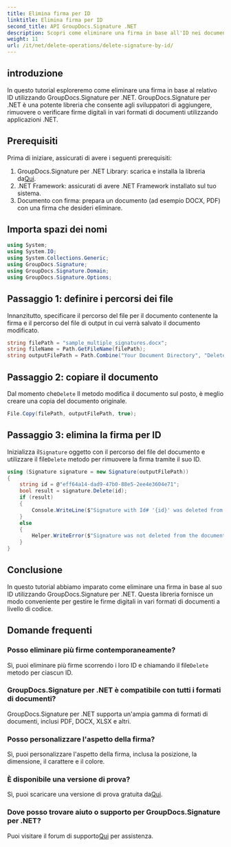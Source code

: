 ```yaml
---
title: Elimina firma per ID
linktitle: Elimina firma per ID
second_title: API GroupDocs.Signature .NET
description: Scopri come eliminare una firma in base all'ID nei documenti .NET utilizzando la libreria GroupDocs.Signature. Facile guida passo passo.
weight: 11
url: /it/net/delete-operations/delete-signature-by-id/
---
```

## introduzione
In questo tutorial esploreremo come eliminare una firma in base al relativo ID utilizzando GroupDocs.Signature per .NET. GroupDocs.Signature per .NET è una potente libreria che consente agli sviluppatori di aggiungere, rimuovere o verificare firme digitali in vari formati di documenti utilizzando applicazioni .NET.
## Prerequisiti
Prima di iniziare, assicurati di avere i seguenti prerequisiti:
1.  GroupDocs.Signature per .NET Library: scarica e installa la libreria da[Qui](https://releases.groupdocs.com/signature/net/).
2. .NET Framework: assicurati di avere .NET Framework installato sul tuo sistema.
3. Documento con firma: prepara un documento (ad esempio DOCX, PDF) con una firma che desideri eliminare.

## Importa spazi dei nomi
```csharp
using System;
using System.IO;
using System.Collections.Generic;
using GroupDocs.Signature;
using GroupDocs.Signature.Domain;
using GroupDocs.Signature.Options;
```
## Passaggio 1: definire i percorsi dei file
Innanzitutto, specificare il percorso del file per il documento contenente la firma e il percorso del file di output in cui verrà salvato il documento modificato.
```csharp
string filePath = "sample_multiple_signatures.docx";
string fileName = Path.GetFileName(filePath);
string outputFilePath = Path.Combine("Your Document Directory", "DeleteById", fileName);
```
## Passaggio 2: copiare il documento
 Dal momento che`Delete` Il metodo modifica il documento sul posto, è meglio creare una copia del documento originale.
```csharp
File.Copy(filePath, outputFilePath, true);
```
## Passaggio 3: elimina la firma per ID
 Inizializza il`Signature` oggetto con il percorso del file del documento e utilizzare il file`Delete` metodo per rimuovere la firma tramite il suo ID.
```csharp
using (Signature signature = new Signature(outputFilePath))
{
    string id = @"eff64a14-dad9-47b0-88e5-2ee4e3604e71";
    bool result = signature.Delete(id);
    if (result)
    {
        Console.WriteLine($"Signature with Id# '{id}' was deleted from document ['{fileName}'].");
    }
    else
    {
        Helper.WriteError($"Signature was not deleted from the document! Signature with id# '{id}' was not found!");
    }
}
```

## Conclusione
In questo tutorial abbiamo imparato come eliminare una firma in base al suo ID utilizzando GroupDocs.Signature per .NET. Questa libreria fornisce un modo conveniente per gestire le firme digitali in vari formati di documenti a livello di codice.
## Domande frequenti
### Posso eliminare più firme contemporaneamente?
 Sì, puoi eliminare più firme scorrendo i loro ID e chiamando il file`Delete` metodo per ciascun ID.
### GroupDocs.Signature per .NET è compatibile con tutti i formati di documenti?
GroupDocs.Signature per .NET supporta un'ampia gamma di formati di documenti, inclusi PDF, DOCX, XLSX e altri.
### Posso personalizzare l'aspetto della firma?
Sì, puoi personalizzare l'aspetto della firma, inclusa la posizione, la dimensione, il carattere e il colore.
### È disponibile una versione di prova?
 Sì, puoi scaricare una versione di prova gratuita da[Qui](https://releases.groupdocs.com/).
### Dove posso trovare aiuto o supporto per GroupDocs.Signature per .NET?
 Puoi visitare il forum di supporto[Qui](https://forum.groupdocs.com/c/signature/13) per assistenza.